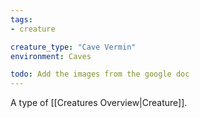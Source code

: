 ```yaml
---
tags:
- creature

creature_type: "Cave Vermin"
environment: Caves

todo: Add the images from the google doc
---
```

A type of [[Creatures Overview|Creature]].
